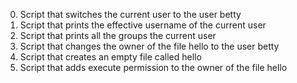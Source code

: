  0. Script that switches the current user to the user betty
 1. Script that prints the effective username of the current user
 2. Script that prints all the groups the current user
 3. Script that changes the owner of the file hello to the user betty
 4. Script that creates an empty file called hello
 5. Script that adds execute permission to the owner of the file hello
